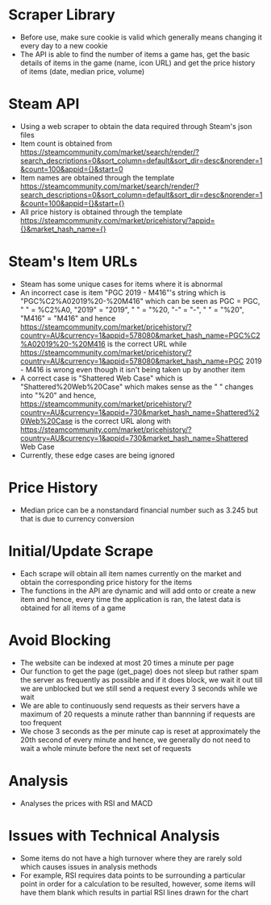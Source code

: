 # Scraper Library
* Before use, make sure cookie is valid which generally means changing it every day to a new cookie
* The API is able to find the number of items a game has, get the basic details of items in the game (name, icon URL) and get the price history of items (date, median price, volume)

# Steam API
* Using a web scraper to obtain the data required through Steam's json files
* Item count is obtained from https://steamcommunity.com/market/search/render/?search_descriptions=0&sort_column=default&sort_dir=desc&norender=1&count=100&appid={}&start=0
* Item names are obtained through the template https://steamcommunity.com/market/search/render/?search_descriptions=0&sort_column=default&sort_dir=desc&norender=1&count=100&appid={}&start={}
* All price history is obtained through the template https://steamcommunity.com/market/pricehistory/?appid={}&market_hash_name={}

# Steam's Item URLs
* Steam has some unique cases for items where it is abnormal
* An incorrect case is item "PGC 2019 - M416"'s string which is "PGC%C2%A02019%20-%20M416" which can be seen as PGC = PGC, " " = %C2%A0, "2019" = "2019", " " = "%20, "-" = "-", " " = "%20", "M416" = "M416" and hence https://steamcommunity.com/market/pricehistory/?country=AU&currency=1&appid=578080&market_hash_name=PGC%C2%A02019%20-%20M416 is the correct URL while https://steamcommunity.com/market/pricehistory/?country=AU&currency=1&appid=578080&market_hash_name=PGC 2019 - M416 is wrong even though it isn't being taken up by another item
* A correct case is "Shattered Web Case" which is "Shattered%20Web%20Case" which makes sense as the " " changes into "%20" and hence, https://steamcommunity.com/market/pricehistory/?country=AU&currency=1&appid=730&market_hash_name=Shattered%20Web%20Case is the correct URL along with https://steamcommunity.com/market/pricehistory/?country=AU&currency=1&appid=730&market_hash_name=Shattered Web Case
* Currently, these edge cases are being ignored

# Price History
* Median price can be a nonstandard financial number such as 3.245 but that is due to currency conversion

# Initial/Update Scrape
* Each scrape will obtain all item names currently on the market and obtain the corresponding price history for the items
* The functions in the API are dynamic and will add onto or create a new item and hence, every time the application is ran, the latest data is obtained for all items of a game

# Avoid Blocking
* The website can be indexed at most 20 times a minute per page
* Our function to get the page (get_page) does not sleep but rather spam the server as frequently as possible and if it does block, we wait it out till we are unblocked but we still send a request every 3 seconds while we wait
* We are able to continuously send requests as their servers have a maximum of 20 requests a minute rather than bannning if requests are too frequent
* We chose 3 seconds as the per minute cap is reset at approximately the 20th second of every minute and hence, we generally do not need to wait a whole minute before the next set of requests

# Analysis
* Analyses the prices with RSI and MACD

# Issues with Technical Analysis
* Some items do not have a high turnover where they are rarely sold which causes issues in analysis methods
* For example, RSI requires data points to be surrounding a particular point in order for a calculation to be resulted, however, some items will have them blank which results in partial RSI lines drawn for the chart
